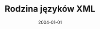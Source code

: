 ---
# Documentation: https://wowchemy.com/docs/managing-content/

title: Rodzina języków XML
subtitle: ''
summary: ''
authors:
- kazienko
tags: []
categories: []
date: '2004-01-01'
lastmod: 2022-10-07T05:48:16Z
featured: false
draft: false

# Featured image
# To use, add an image named `featured.jpg/png` to your page's folder.
# Focal points: Smart, Center, TopLeft, Top, TopRight, Left, Right, BottomLeft, Bottom, BottomRight.
image:
  caption: ''
  focal_point: ''
  preview_only: false

# Projects (optional).
#   Associate this post with one or more of your projects.
#   Simply enter your project's folder or file name without extension.
#   E.g. `projects = ["internal-project"]` references `content/project/deep-learning/index.md`.
#   Otherwise, set `projects = []`.
projects: []
publishDate: '2022-10-07T05:48:15.506142Z'
publication_types:
- '1'
abstract: ''
publication: ''
---